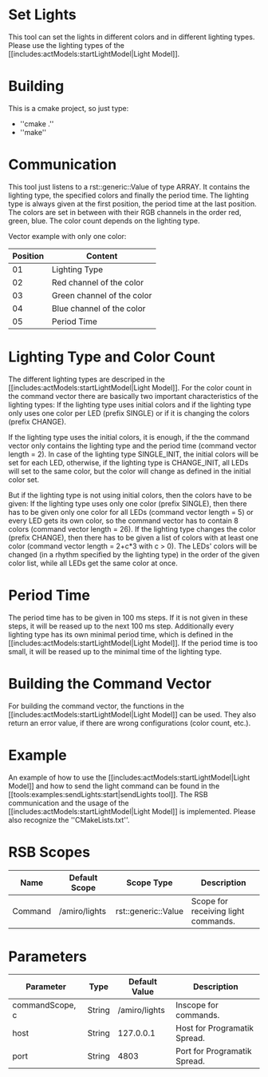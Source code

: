 Set Lights
============

This tool can set the lights in different colors and in different lighting types. Please use the lighting types of the [[includes:actModels:startLightModel|Light Model]].

Building
==========

This is a cmake project, so just type:
  - ''cmake .''
  - ''make''

Communication
==========

This tool just listens to a rst::generic::Value of type ARRAY. It contains the lighting type, the specified colors and finally the period time. The lighting type is always given at the first position, the period time at the last position. The colors are set in between with their RGB channels in the order red, green, blue. The color count depends on the lighting type.

Vector example with only one color:

| Position |          Content           |
| -------- | -------------------------- |
| 01       | Lighting Type              |
| 02       | Red channel of the color   |
| 03       | Green channel of the color |
| 04       | Blue channel of the color  |
| 05       | Period Time                |

Lighting Type and Color Count
========

The different lighting types are descriped in the [[includes:actModels:startLightModel|Light Model]]. For the color count in the command vector there are basically two important characteristics of the lighting types: If the lighting type uses initial colors and if the lighting type only uses one color per LED (prefix SINGLE) or if it is changing the colors (prefix CHANGE).

If the lighting type uses the initial colors, it is enough, if the the command vector only contains the lighting type and the period time (command vector length = 2). In case of the lighting type SINGLE_INIT, the initial colors will be set for each LED, otherwise, if the lighting type is CHANGE_INIT, all LEDs will set to the same color, but the color will change as defined in the initial color set.

But if the lighting type is not using initial colors, then the colors have to be given:
If the lighting type uses only one color (prefix SINGLE), then there has to be given only one color for all LEDs (command vector length = 5) or every LED gets its own color, so the command vector has to contain 8 colors (command vector length = 26). If the lighting type changes the color (prefix CHANGE), then there has to be given a list of colors with at least one color (command vector length = 2+c*3 with c > 0). The LEDs' colors will be changed (in a rhythm specified by the lighting type) in the order of the given color list, while all LEDs get the same color at once.

Period Time
========

The period time has to be given in 100 ms steps. If it is not given in these steps, it will be reased up to the next 100 ms step. Additionally every lighting type has its own minimal period time, which is defined in the [[includes:actModels:startLightModel|Light Model]]. If the period time is too small, it will be reased up to the minimal time of the lighting type.

Building the Command Vector
========

For building the command vector, the functions in the [[includes:actModels:startLightModel|Light Model]] can be used. They also return an error value, if there are wrong configurations (color count, etc.).

Example
==========

An example of how to use the [[includes:actModels:startLightModel|Light Model]] and how to send the light command can be found in the [[tools:examples:sendLights:start|sendLights tool]]. The RSB communication and the usage of the [[includes:actModels:startLightModel|Light Model]] is implemented. Please also recognize the ''CMakeLists.txt''.

RSB Scopes
==========

|  Name   | Default Scope |     Scope Type      |             Description             |
| ------- | ------------- | ------------------- | ----------------------------------- |
| Command | /amiro/lights | rst::generic::Value | Scope for receiving light commands. |

Parameters
==========

|    Parameter    |  Type  | Default Value |         Description          |
| --------------- | ------ | ------------- | ---------------------------- |
| commandScope, c | String | /amiro/lights | Inscope for commands.        |
| host            | String | 127.0.0.1     | Host for Programatik Spread. |
| port            | String | 4803          | Port for Programatik Spread. |
